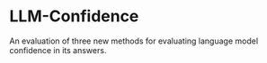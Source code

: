 # LLM-Confidence
An evaluation of three new methods for evaluating language model confidence in its answers.
